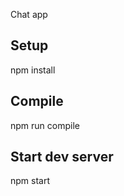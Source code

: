 Chat app



Setup
---

npm install



Compile
---

npm run compile



Start dev server
---

npm start